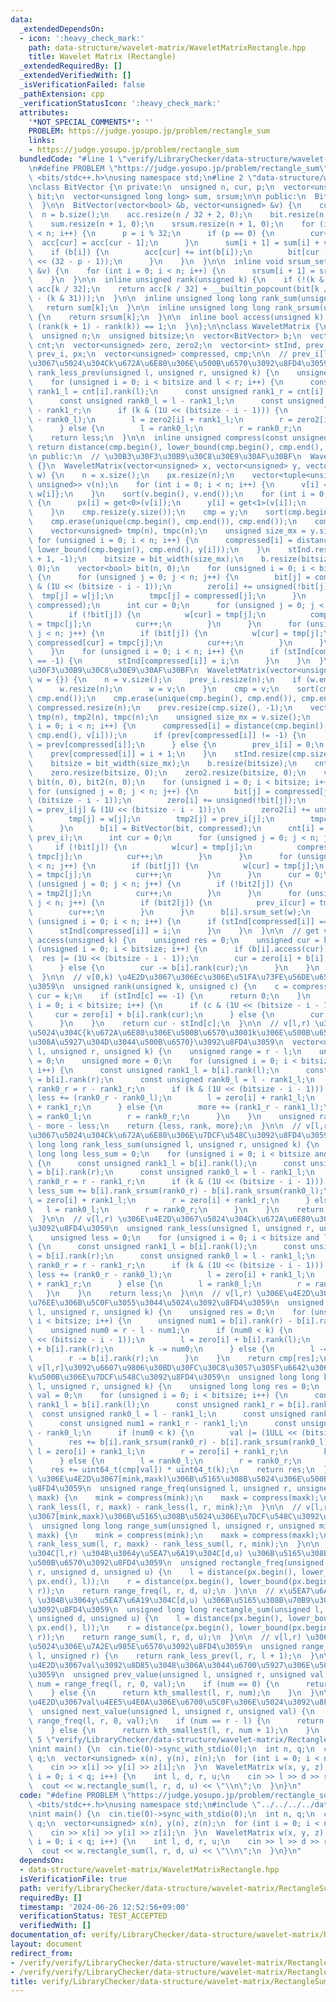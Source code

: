 ```yaml
---
data:
  _extendedDependsOn:
  - icon: ':heavy_check_mark:'
    path: data-structure/wavelet-matrix/WaveletMatrixRectangle.hpp
    title: Wavelet Matrix (Rectangle)
  _extendedRequiredBy: []
  _extendedVerifiedWith: []
  _isVerificationFailed: false
  _pathExtension: cpp
  _verificationStatusIcon: ':heavy_check_mark:'
  attributes:
    '*NOT_SPECIAL_COMMENTS*': ''
    PROBLEM: https://judge.yosupo.jp/problem/rectangle_sum
    links:
    - https://judge.yosupo.jp/problem/rectangle_sum
  bundledCode: "#line 1 \"verify/LibraryChecker/data-structure/wavelet-matrix/RectangleSum.test.cpp\"\
    \n#define PROBLEM \"https://judge.yosupo.jp/problem/rectangle_sum\"\n#include\
    \ <bits/stdc++.h>\nusing namespace std;\n#line 2 \"data-structure/wavelet-matrix/WaveletMatrixRectangle.hpp\"\
    \nclass BitVector {\n private:\n  unsigned n, cur, p;\n  vector<unsigned> acc,\
    \ bit;\n  vector<unsigned long long> sum, srsum;\n\n public:\n  BitVector() {\n\
    \  }\n\n  BitVector(vector<bool> &b, vector<unsigned> &v) {\n    cur = 0;\n  \
    \  n = b.size();\n    acc.resize(n / 32 + 2, 0);\n    bit.resize(n / 32 + 2, 0);\n\
    \    sum.resize(n + 1, 0);\n    srsum.resize(n + 1, 0);\n    for (int i = 0; i\
    \ < n; i++) {\n      p = i % 32;\n      if (p == 0) {\n        cur++;\n      \
    \  acc[cur] = acc[cur - 1];\n      }\n      sum[i + 1] = sum[i] + v[i];\n\n  \
    \    if (b[i]) {\n        acc[cur] += int(b[i]);\n        bit[cur - 1] |= (1U\
    \ << (32 - p - 1));\n      }\n    }\n  }\n\n  inline void srsum_set(const vector<unsigned>\
    \ &v) {\n    for (int i = 0; i < n; i++) {\n      srsum[i + 1] = srsum[i] + v[i];\n\
    \    }\n  }\n\n  inline unsigned rank(unsigned k) {\n    if (!(k & 31)) return\
    \ acc[k / 32];\n    return acc[k / 32] + __builtin_popcount(bit[k / 32] >> (32\
    \ - (k & 31)));\n  }\n\n  inline unsigned long long rank_sum(unsigned k) {\n \
    \   return sum[k];\n  }\n\n  inline unsigned long long rank_srsum(unsigned k)\
    \ {\n    return srsum[k];\n  }\n\n  inline bool access(unsigned k) {\n    return\
    \ (rank(k + 1) - rank(k)) == 1;\n  }\n};\n\nclass WaveletMatrix {\n private:\n\
    \  unsigned n;\n  unsigned bitsize;\n  vector<BitVector> b;\n  vector<BitVector>\
    \ cnt;\n  vector<unsigned> zero, zero2;\n  vector<int> stInd, prev;\n  vector<unsigned>\
    \ prev_i, px;\n  vector<unsigned> compressed, cmp;\n\n  // prev_i[l,r) \u306E\u4E2D\
    \u3067\u5024\u304Ck\u672A\u6E80\u306E\u500B\u6570\u3092\u8FD4\u3059\n  unsigned\
    \ rank_less_prev(unsigned l, unsigned r, unsigned k) {\n    unsigned less = 0;\n\
    \    for (unsigned i = 0; i < bitsize and l < r; i++) {\n      const unsigned\
    \ rank1_l = cnt[i].rank(l);\n      const unsigned rank1_r = cnt[i].rank(r);\n\
    \      const unsigned rank0_l = l - rank1_l;\n      const unsigned rank0_r = r\
    \ - rank1_r;\n      if (k & (1U << (bitsize - i - 1))) {\n        less += (rank0_r\
    \ - rank0_l);\n        l = zero2[i] + rank1_l;\n        r = zero2[i] + rank1_r;\n\
    \      } else {\n        l = rank0_l;\n        r = rank0_r;\n      }\n    }\n\
    \    return less;\n  }\n\n  inline unsigned compress(const unsigned x) {\n   \
    \ return distance(cmp.begin(), lower_bound(cmp.begin(), cmp.end(), x));\n  }\n\
    \n public:\n  // \u30B3\u30F3\u30B9\u30C8\u30E9\u30AF\u30BF\n  WaveletMatrix()\
    \ {}\n  WaveletMatrix(vector<unsigned> x, vector<unsigned> y, vector<unsigned>\
    \ w) {\n    n = x.size();\n    px.resize(n);\n    vector<tuple<unsigned, unsigned,\
    \ unsigned>> v(n);\n    for (int i = 0; i < n; i++) {\n      v[i] = {x[i], y[i],\
    \ w[i]};\n    }\n    sort(v.begin(), v.end());\n    for (int i = 0; i < n; i++)\
    \ {\n      px[i] = get<0>(v[i]);\n      y[i] = get<1>(v[i]);\n      w[i] = get<2>(v[i]);\n\
    \    }\n    cmp.resize(y.size());\n    cmp = y;\n    sort(cmp.begin(), cmp.end());\n\
    \    cmp.erase(unique(cmp.begin(), cmp.end()), cmp.end());\n    compressed.resize(n);\n\
    \    vector<unsigned> tmp(n), tmpc(n);\n    unsigned size_mx = y.size();\n   \
    \ for (unsigned i = 0; i < n; i++) {\n      compressed[i] = distance(cmp.begin(),\
    \ lower_bound(cmp.begin(), cmp.end(), y[i]));\n    }\n    stInd.resize(cmp.size()\
    \ + 1, -1);\n    bitsize = bit_width(size_mx);\n    b.resize(bitsize);\n    zero.resize(bitsize,\
    \ 0);\n    vector<bool> bit(n, 0);\n    for (unsigned i = 0; i < bitsize; i++)\
    \ {\n      for (unsigned j = 0; j < n; j++) {\n        bit[j] = compressed[j]\
    \ & (1U << (bitsize - i - 1));\n        zero[i] += unsigned(!bit[j]);\n      \
    \  tmp[j] = w[j];\n        tmpc[j] = compressed[j];\n      }\n      b[i] = BitVector(bit,\
    \ compressed);\n      int cur = 0;\n      for (unsigned j = 0; j < n; j++) {\n\
    \        if (!bit[j]) {\n          w[cur] = tmp[j];\n          compressed[cur]\
    \ = tmpc[j];\n          cur++;\n        }\n      }\n      for (unsigned j = 0;\
    \ j < n; j++) {\n        if (bit[j]) {\n          w[cur] = tmp[j];\n         \
    \ compressed[cur] = tmpc[j];\n          cur++;\n        }\n      }\n      b[i].srsum_set(w);\n\
    \    }\n    for (unsigned i = 0; i < n; i++) {\n      if (stInd[compressed[i]]\
    \ == -1) {\n        stInd[compressed[i]] = i;\n      }\n    }\n  }\n\n  // \u30B3\
    \u30F3\u30B9\u30C8\u30E9\u30AF\u30BF\n  WaveletMatrix(vector<unsigned> v, vector<unsigned>\
    \ w = {}) {\n    n = v.size();\n    prev_i.resize(n);\n    if (w.empty()) {\n\
    \      w.resize(n);\n      w = v;\n    }\n    cmp = v;\n    sort(cmp.begin(),\
    \ cmp.end());\n    cmp.erase(unique(cmp.begin(), cmp.end()), cmp.end());\n   \
    \ compressed.resize(n);\n    prev.resize(cmp.size(), -1);\n    vector<unsigned>\
    \ tmp(n), tmp2(n), tmpc(n);\n    unsigned size_mx = v.size();\n    for (unsigned\
    \ i = 0; i < n; i++) {\n      compressed[i] = distance(cmp.begin(), lower_bound(cmp.begin(),\
    \ cmp.end(), v[i]));\n      if (prev[compressed[i]] != -1) {\n        prev_i[i]\
    \ = prev[compressed[i]];\n      } else {\n        prev_i[i] = 0;\n      }\n  \
    \    prev[compressed[i]] = i + 1;\n    }\n    stInd.resize(cmp.size() + 1, -1);\n\
    \    bitsize = bit_width(size_mx);\n    b.resize(bitsize);\n    cnt.resize(bitsize);\n\
    \    zero.resize(bitsize, 0);\n    zero2.resize(bitsize, 0);\n    vector<bool>\
    \ bit(n, 0), bit2(n, 0);\n    for (unsigned i = 0; i < bitsize; i++) {\n     \
    \ for (unsigned j = 0; j < n; j++) {\n        bit[j] = compressed[j] & (1U <<\
    \ (bitsize - i - 1));\n        zero[i] += unsigned(!bit[j]);\n        bit2[j]\
    \ = prev_i[j] & (1U << (bitsize - i - 1));\n        zero2[i] += unsigned(!bit2[j]);\n\
    \        tmp[j] = w[j];\n        tmp2[j] = prev_i[j];\n        tmpc[j] = compressed[j];\n\
    \      }\n      b[i] = BitVector(bit, compressed);\n      cnt[i] = BitVector(bit2,\
    \ prev_i);\n      int cur = 0;\n      for (unsigned j = 0; j < n; j++) {\n   \
    \     if (!bit[j]) {\n          w[cur] = tmp[j];\n          compressed[cur] =\
    \ tmpc[j];\n          cur++;\n        }\n      }\n      for (unsigned j = 0; j\
    \ < n; j++) {\n        if (bit[j]) {\n          w[cur] = tmp[j];\n          compressed[cur]\
    \ = tmpc[j];\n          cur++;\n        }\n      }\n      cur = 0;\n      for\
    \ (unsigned j = 0; j < n; j++) {\n        if (!bit2[j]) {\n          prev_i[cur]\
    \ = tmp2[j];\n          cur++;\n        }\n      }\n      for (unsigned j = 0;\
    \ j < n; j++) {\n        if (bit2[j]) {\n          prev_i[cur] = tmp2[j];\n  \
    \        cur++;\n        }\n      }\n      b[i].srsum_set(w);\n    }\n\n    for\
    \ (unsigned i = 0; i < n; i++) {\n      if (stInd[compressed[i]] == -1) {\n  \
    \      stInd[compressed[i]] = i;\n      }\n    }\n  }\n\n  // get v[k]\n  unsigned\
    \ access(unsigned k) {\n    unsigned res = 0;\n    unsigned cur = k;\n    for\
    \ (unsigned i = 0; i < bitsize; i++) {\n      if (b[i].access(cur)) {\n      \
    \  res |= (1U << (bitsize - i - 1));\n        cur = zero[i] + b[i].rank(cur);\n\
    \      } else {\n        cur -= b[i].rank(cur);\n      }\n    }\n    return cmp[res];\n\
    \  }\n\n  // v[0,k) \u4E2D\u3067\u306Ec\u306E\u51FA\u73FE\u56DE\u6570\u3092\u8FD4\
    \u3059\n  unsigned rank(unsigned k, unsigned c) {\n    c = compress(c);\n    unsigned\
    \ cur = k;\n    if (stInd[c] == -1) {\n      return 0;\n    }\n    for (unsigned\
    \ i = 0; i < bitsize; i++) {\n      if (c & (1U << (bitsize - i - 1))) {\n   \
    \     cur = zero[i] + b[i].rank(cur);\n      } else {\n        cur -= b[i].rank(cur);\n\
    \      }\n    }\n    return cur - stInd[c];\n  }\n\n  // v[l,r) \u306E\u4E2D\u3067\
    \u5024\u304C{k\u672A\u6E80\u306E\u500B\u6570\u3001k\u306E\u500B\u6570\u3001k\u3088\
    \u308A\u5927\u304D\u3044\u500B\u6570}\u3092\u8FD4\u3059\n  vector<unsigned> rank_less_more(unsigned\
    \ l, unsigned r, unsigned k) {\n    unsigned range = r - l;\n    unsigned less\
    \ = 0;\n    unsigned more = 0;\n    for (unsigned i = 0; i < bitsize and l < r;\
    \ i++) {\n      const unsigned rank1_l = b[i].rank(l);\n      const unsigned rank1_r\
    \ = b[i].rank(r);\n      const unsigned rank0_l = l - rank1_l;\n      const unsigned\
    \ rank0_r = r - rank1_r;\n      if (k & (1U << (bitsize - i - 1))) {\n       \
    \ less += (rank0_r - rank0_l);\n        l = zero[i] + rank1_l;\n        r = zero[i]\
    \ + rank1_r;\n      } else {\n        more += (rank1_r - rank1_l);\n        l\
    \ = rank0_l;\n        r = rank0_r;\n      }\n    }\n    unsigned rank = range\
    \ - more - less;\n    return {less, rank, more};\n  }\n\n  // v[l,r) \u306E\u4E2D\
    \u3067\u5024\u304Ck\u672A\u6E80\u306E\u7DCF\u548C\u3092\u8FD4\u3059\n  unsigned\
    \ long long rank_less_sum(unsigned l, unsigned r, unsigned k) {\n    unsigned\
    \ long long less_sum = 0;\n    for (unsigned i = 0; i < bitsize and l < r; i++)\
    \ {\n      const unsigned rank1_l = b[i].rank(l);\n      const unsigned rank1_r\
    \ = b[i].rank(r);\n      const unsigned rank0_l = l - rank1_l;\n      const unsigned\
    \ rank0_r = r - rank1_r;\n      if (k & (1U << (bitsize - i - 1))) {\n       \
    \ less_sum += b[i].rank_srsum(rank0_r) - b[i].rank_srsum(rank0_l);\n        l\
    \ = zero[i] + rank1_l;\n        r = zero[i] + rank1_r;\n      } else {\n     \
    \   l = rank0_l;\n        r = rank0_r;\n      }\n    }\n    return less_sum;\n\
    \  }\n\n  // v[l,r) \u306E\u4E2D\u3067\u5024\u304Ck\u672A\u6E80\u306E\u500B\u6570\
    \u3092\u8FD4\u3059\n  unsigned rank_less(unsigned l, unsigned r, unsigned k) {\n\
    \    unsigned less = 0;\n    for (unsigned i = 0; i < bitsize and l < r; i++)\
    \ {\n      const unsigned rank1_l = b[i].rank(l);\n      const unsigned rank1_r\
    \ = b[i].rank(r);\n      const unsigned rank0_l = l - rank1_l;\n      const unsigned\
    \ rank0_r = r - rank1_r;\n      if (k & (1U << (bitsize - i - 1))) {\n       \
    \ less += (rank0_r - rank0_l);\n        l = zero[i] + rank1_l;\n        r = zero[i]\
    \ + rank1_r;\n      } else {\n        l = rank0_l;\n        r = rank0_r;\n   \
    \   }\n    }\n    return less;\n  }\n\n  // v[l,r) \u306E\u4E2D\u3067k-1\u756A\
    \u76EE\u306B\u5C0F\u3055\u3044\u5024\u3092\u8FD4\u3059\n  unsigned kth_smallest(unsigned\
    \ l, unsigned r, unsigned k) {\n    unsigned res = 0;\n    for (unsigned i = 0;\
    \ i < bitsize; i++) {\n      unsigned num1 = b[i].rank(r) - b[i].rank(l);\n  \
    \    unsigned num0 = r - l - num1;\n      if (num0 < k) {\n        res |= (1ULL\
    \ << (bitsize - i - 1));\n        l = zero[i] + b[i].rank(l);\n        r = zero[i]\
    \ + b[i].rank(r);\n        k -= num0;\n      } else {\n        l -= b[i].rank(l);\n\
    \        r -= b[i].rank(r);\n      }\n    }\n    return cmp[res];\n  }\n\n  //\
    \ v[l,r]\u3092\u6607\u9806\u30BD\u30FC\u30C8\u3057\u305F\u6642\u306E\u5148\u982D\
    k\u500B\u306E\u7DCF\u548C\u3092\u8FD4\u3059\n  unsigned long long kth_sum(unsigned\
    \ l, unsigned r, unsigned k) {\n    unsigned long long res = 0;\n    unsigned\
    \ val = 0;\n    for (unsigned i = 0; i < bitsize; i++) {\n      const unsigned\
    \ rank1_l = b[i].rank(l);\n      const unsigned rank1_r = b[i].rank(r);\n    \
    \  const unsigned rank0_l = l - rank1_l;\n      const unsigned rank0_r = r - rank1_r;\n\
    \      const unsigned num1 = rank1_r - rank1_l;\n      const unsigned num0 = rank0_r\
    \ - rank0_l;\n      if (num0 < k) {\n        val |= (1ULL << (bitsize - i - 1));\n\
    \        res += b[i].rank_srsum(rank0_r) - b[i].rank_srsum(rank0_l);\n       \
    \ l = zero[i] + rank1_l;\n        r = zero[i] + rank1_r;\n        k -= num0;\n\
    \      } else {\n        l = rank0_l;\n        r = rank0_r;\n      }\n    }\n\
    \    res += uint64_t(cmp[val]) * uint64_t(k);\n    return res;\n  }\n\n  // v[l,r)\
    \ \u306E\u4E2D\u3067[mink,maxk)\u306B\u5165\u308B\u5024\u306E\u500B\u6570\u3092\
    \u8FD4\u3059\n  unsigned range_freq(unsigned l, unsigned r, unsigned mink, unsigned\
    \ maxk) {\n    mink = compress(mink);\n    maxk = compress(maxk);\n    return\
    \ rank_less(l, r, maxk) - rank_less(l, r, mink);\n  }\n\n  // v[l,r) \u306E\u4E2D\
    \u3067[mink,maxk)\u306B\u5165\u308B\u5024\u306E\u7DCF\u548C\u3092\u8FD4\u3059\n\
    \  unsigned long long range_sum(unsigned l, unsigned r, unsigned mink, unsigned\
    \ maxk) {\n    mink = compress(mink);\n    maxk = compress(maxk);\n    return\
    \ rank_less_sum(l, r, maxk) - rank_less_sum(l, r, mink);\n  }\n\n  // x\u5EA7\u6A19\
    \u304C[l,r) \u304B\u3064y\u5EA7\u6A19\u304C[d,u) \u306B\u5165\u308B\u70B9\u306E\
    \u500B\u6570\u3092\u8FD4\u3059\n  unsigned rectangle_freq(unsigned l, unsigned\
    \ r, unsigned d, unsigned u) {\n    l = distance(px.begin(), lower_bound(px.begin(),\
    \ px.end(), l));\n    r = distance(px.begin(), lower_bound(px.begin(), px.end(),\
    \ r));\n    return range_freq(l, r, d, u);\n  }\n\n  // x\u5EA7\u6A19\u304C[l,r)\
    \ \u304B\u3064y\u5EA7\u6A19\u304C[d,u) \u306B\u5165\u308B\u70B9\u306E\u7DCF\u548C\
    \u3092\u8FD4\u3059\n  unsigned long long rectangle_sum(unsigned l, unsigned r,\
    \ unsigned d, unsigned u) {\n    l = distance(px.begin(), lower_bound(px.begin(),\
    \ px.end(), l));\n    r = distance(px.begin(), lower_bound(px.begin(), px.end(),\
    \ r));\n    return range_sum(l, r, d, u);\n  }\n\n  // v[l,r) \u306E\u4E2D\u306E\
    \u5024\u306E\u7A2E\u985E\u6570\u3092\u8FD4\u3059\n  unsigned range_count(unsigned\
    \ l, unsigned r) {\n    return rank_less_prev(l, r, l + 1);\n  }\n\n  // v[l,r)\u306E\
    \u4E2D\u3067val\u3092\u8D85\u3048\u306A\u3044\u6700\u5927\u306E\u5024\u3092\u8FD4\
    \u3059\n  unsigned prev_value(unsigned l, unsigned r, unsigned val) {\n    int\
    \ num = range_freq(l, r, 0, val);\n    if (num == 0) {\n      return UINT32_MAX;\n\
    \    } else {\n      return kth_smallest(l, r, num);\n    }\n  }\n\n  // v[l,r)\u306E\
    \u4E2D\u3067val\u4EE5\u4E0A\u306E\u6700\u5C0F\u306E\u5024\u3092\u8FD4\u3059\n\
    \  unsigned next_value(unsigned l, unsigned r, unsigned val) {\n    int num =\
    \ range_freq(l, r, 0, val);\n    if (num == r - l) {\n      return UINT32_MAX;\n\
    \    } else {\n      return kth_smallest(l, r, num + 1);\n    }\n  }\n};\n#line\
    \ 5 \"verify/LibraryChecker/data-structure/wavelet-matrix/RectangleSum.test.cpp\"\
    \nint main() {\n  cin.tie(0)->sync_with_stdio(0);\n  int n, q;\n  cin >> n >>\
    \ q;\n  vector<unsigned> x(n), y(n), z(n);\n  for (int i = 0; i < n; i++) {\n\
    \    cin >> x[i] >> y[i] >> z[i];\n  }\n  WaveletMatrix w(x, y, z);\n  for (int\
    \ i = 0; i < q; i++) {\n    int l, d, r, u;\n    cin >> l >> d >> r >> u;\n  \
    \  cout << w.rectangle_sum(l, r, d, u) << \"\\n\";\n  }\n}\n"
  code: "#define PROBLEM \"https://judge.yosupo.jp/problem/rectangle_sum\"\n#include\
    \ <bits/stdc++.h>\nusing namespace std;\n#include \"../../../../data-structure/wavelet-matrix/WaveletMatrixRectangle.hpp\"\
    \nint main() {\n  cin.tie(0)->sync_with_stdio(0);\n  int n, q;\n  cin >> n >>\
    \ q;\n  vector<unsigned> x(n), y(n), z(n);\n  for (int i = 0; i < n; i++) {\n\
    \    cin >> x[i] >> y[i] >> z[i];\n  }\n  WaveletMatrix w(x, y, z);\n  for (int\
    \ i = 0; i < q; i++) {\n    int l, d, r, u;\n    cin >> l >> d >> r >> u;\n  \
    \  cout << w.rectangle_sum(l, r, d, u) << \"\\n\";\n  }\n}\n"
  dependsOn:
  - data-structure/wavelet-matrix/WaveletMatrixRectangle.hpp
  isVerificationFile: true
  path: verify/LibraryChecker/data-structure/wavelet-matrix/RectangleSum.test.cpp
  requiredBy: []
  timestamp: '2024-06-26 12:52:56+09:00'
  verificationStatus: TEST_ACCEPTED
  verifiedWith: []
documentation_of: verify/LibraryChecker/data-structure/wavelet-matrix/RectangleSum.test.cpp
layout: document
redirect_from:
- /verify/verify/LibraryChecker/data-structure/wavelet-matrix/RectangleSum.test.cpp
- /verify/verify/LibraryChecker/data-structure/wavelet-matrix/RectangleSum.test.cpp.html
title: verify/LibraryChecker/data-structure/wavelet-matrix/RectangleSum.test.cpp
---
```

